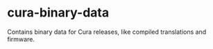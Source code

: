 # cura-binary-data
Contains binary data for Cura releases, like compiled translations and firmware.
